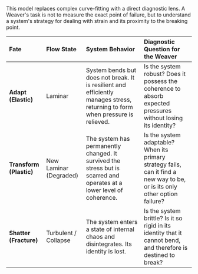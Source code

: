 This model replaces complex curve-fitting with a direct diagnostic lens. A Weaver's task is not to measure the exact point of failure, but to understand a system's strategy for dealing with strain and its proximity to the breaking point.

| Fate | Flow State | System Behavior | Diagnostic Question for the Weaver |
| :--- | :--- | :--- | :--- |
| **Adapt (Elastic)** | Laminar | System bends but does not break. It is resilient and efficiently manages stress, returning to form when pressure is relieved. | Is the system robust? Does it possess the coherence to absorb expected pressures without losing its identity? |
| **Transform (Plastic)** | New Laminar (Degraded) | The system has permanently changed. It survived the stress but is scarred and operates at a lower level of coherence. | Is the system adaptable? When its primary strategy fails, can it find a new way to be, or is its only other option failure? |
| **Shatter (Fracture)**| Turbulent / Collapse | The system enters a state of internal chaos and disintegrates. Its identity is lost. | Is the system brittle? Is it so rigid in its identity that it cannot bend, and therefore is destined to break? |